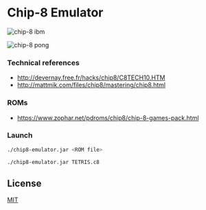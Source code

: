# Chip-8 Emulator

![chip-8 ibm](https://i.imgur.com/ZW9Hz57.png)

![chip-8 pong](https://i.imgur.com/nsimcJk.png)

### Technical references

- http://devernay.free.fr/hacks/chip8/C8TECH10.HTM
- http://mattmik.com/files/chip8/mastering/chip8.html


### ROMs

 - https://www.zophar.net/pdroms/chip8/chip-8-games-pack.html

### Launch

```sh
./chip8-emulator.jar <ROM file>
```

```sh
./chip8-emulator.jar TETRIS.c8
```

License
-------

[MIT](https://github.com/rafzby/chip8-emulator/blob/master/LICENSE)
